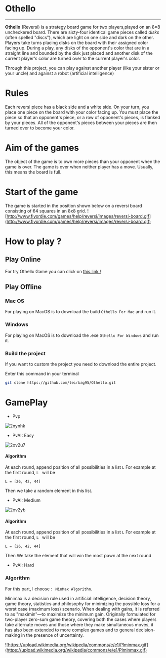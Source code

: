 # Othello
___


**Othello** (Reversi) is a strategy board game for two players,played on an 8×8 uncheckered board. There are sixty-four identical game pieces called _disks_ (often spelled "discs"), which are light on one side and dark on the other. Players take turns placing disks on the board with their assigned color facing up. During a play, any disks of the opponent's color that are in a straight line and bounded by the disk just placed and another disk of the current player's color are turned over to the current player's color.

Through this project, you can play against another player (like your sister or your uncle) and against a robot (artificial intelligence)

# Rules
Each reversi piece has a black side and a white side. On your turn, you place one piece on the board with your color facing up. You must place the piece so that an opponent's piece, or a row of opponent's pieces, is flanked by your pieces. All of the opponent's pieces between your pieces are then turned over to become your color. 

# Aim of the games
The object of the game is to own more pieces than your opponent when the game is over. The game is over when neither player has a move. Usually, this means the board is full. 

# Start of the game 
The game is started in the position shown below on a reversi board consisting of 64 squares in an 8x8 grid.
![http://www.flyordie.com/games/help/reversi/images/reversi-board.gif](http://www.flyordie.com/games/help/reversi/images/reversi-board.gif)

# How to play ?

## Play Online

For try Othello Game you can click on [this link !](https://othello-esilv.firebaseapp.com)

## Play Offline

### Mac OS
For playing on MacOS is to download the build `Othello For Mac` and  run it.

### Windows
For playing on MacOS is to download the .exe `Othello For Windows` and  run it.

### Build the project
If you want to custom the project you need to download the entire project.


Enter this command in your terminal
```sh
git clone https://github.com/leirbag95/Othello.git

```





# GamePlay
- Pvp

![2nynhk](https://user-images.githubusercontent.com/17054452/49338383-ac9a9b80-f620-11e8-8e95-b85afc746bc5.gif)

- PvAI: Easy

![2ov2u7](https://user-images.githubusercontent.com/17054452/49927668-c0ff5380-febe-11e8-92bb-e541c5e210e4.gif)

#### Algorithm

At each round, append position of all possibilities in a list ``` L ```
For example at the first round, ```L ``` will be
```
L = [26, 42, 44]
```
Then we take a random element in this list.

- PvAI: Medium

![2ov2yb](https://user-images.githubusercontent.com/17054452/49927785-0faced80-febf-11e8-8d40-7bfd2560aba4.gif)


#### Algorithm

At each round, append position of all possibilities in a list ``` L ```
For example at the first round, ```L ``` will be
```
L = [26, 42, 44]
```
Then We take the element that will win the most pawn at the next round

- PvAI: Hard
### Algorithm
For this part, I choose : ``` MinMax Algorithm```.

Minimax is a decision rule used in artificial intelligence, decision theory, game theory, statistics and philosophy for minimizing the possible loss for a worst case (maximum loss) scenario. When dealing with gains, it is referred to as "maximin"—to maximize the minimum gain. Originally formulated for two-player zero-sum game theory, covering both the cases where players take alternate moves and those where they make simultaneous moves, it has also been extended to more complex games and to general decision-making in the presence of uncertainty.

![https://upload.wikimedia.org/wikipedia/commons/e/e1/Plminmax.gif](https://upload.wikimedia.org/wikipedia/commons/e/e1/Plminmax.gif)
